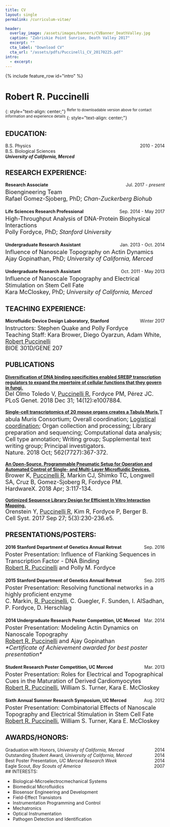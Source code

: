 ```yaml
---
title: CV
layout: single
permalink: /curriculum-vitae/

header:
  overlay_image: /assets/images/banners/CVBanner_DeathValley.jpg
  caption: "Zabriskie Point Sunrise, Death Valley 2017"  
  excerpt: ""
  cta_label: "Download CV"
  cta_url: "/assets/pdfs/Puccinelli_CV_20170225.pdf"
intro:
  - excerpt:
---
```

{% include feature_row id="intro" %}

# Robert R. Puccinelli
{: style="text-align: center;"}
<sup>Refer to downloadable version above for contact information and experience details</sup>
{: style="text-align: center;"}

## EDUCATION:
<div id="expand-box">
<div id="expand-box-header">
  <span style="float: left;">B.S. Physics</span>
  <span style="float: right;">2010 - 2014</span>
  <br>
  <span style="float: left;">B.S. Biological Sciences</span>
  <br>
  <b><i>University of California, Merced</i></b>
</div>
<div id="expand_box_sub_header"></div>
</div>

## RESEARCH EXPERIENCE:

<div id="expand-box">
<div id="expand-box-header">
  <span style="float: left;"><b>Research Associate</b></span>
  <span style="float: right;">Jul. 2017 - <i>present</i></span>
  <font size = "4">
  <br>
  Bioengineering Team
  <br>
  Rafael Gomez-Sjoberg, PhD; <i>Chan-Zuckerberg Biohub</i><br><br>
  </font>
</div>
<div id="expand_box_sub_header"></div>
</div>

<div id="expand-box">
<div id="expand-box-header">
  <span style="float: left;"><b>Life Sciences Research Professional</b></span>
  <span style="float: right;">Sep. 2014 - May 2017</span>
  <font size = "4">
  <br>
  High-Throughput Analysis of DNA-Protein Biophysical Interactions
  <br>
  Polly Fordyce, PhD; <i>Stanford University</i><br><br>
  </font>
</div>
<div id="expand_box_sub_header"></div>
</div>

<div id="expand-box">
<div id="expand-box-header">
  <span style="float: left;"><b>Undergraduate Research Assistant</b></span>
  <span style="float: right;">Jan. 2013 - Oct. 2014</span>
  <font size = "4">
  <br>
  Influence of Nanoscale Topography on Actin Dynamics
  <br>
  Ajay Gopinathan, PhD; <i>University of California, Merced</i><br><br>
  </font>
</div>
<div id="expand_box_sub_header"></div>
</div>

<div id="expand-box">
<div id="expand-box-header">
  <span style="float: left;"><b>Undergraduate Research Assistant</b></span>
  <span style="float: right;">Oct. 2011 - May 2013</span>
  <font size = "4">
  <br>
  Influence of Nanoscale Topography and Electrical Stimulation on Stem Cell Fate
  <br>
  Kara McCloskey, PhD; <i>University of California, Merced</i>
  </font>
</div>
<div id="expand_box_sub_header"></div>
</div>

## TEACHING EXPERIENCE:

<div id="expand-box">
<div id="expand-box-header">
  <span style="float: left;"><b>Microfluidic Device Design Laboratory, Stanford</b></span>
  <span style="float: right;">Winter 2017</span>
  <font size = "4">
  <br>
  Instructors: Stephen Quake and Polly Fordyce
  <br>
  Teaching Staff: Kara Brower, Diego Oyarzun, Adam White, <u>Robert Puccinelli</u>
  <br>
  BIOE 301D/GENE 207
  </font>
</div>
</div>

## PUBLICATIONS

<div id="expand-box">
<div id="expand-box-header">
  <span style="float: left;"><a href="/assets/pdfs/publications/Puccinelli_Publication_DiversificationofDNABindingSpecificitiesEnableRegulatorsToExpandCellularFunctions.pdf"><b>Diversification of DNA binding specificities enabled SREBP transcription regulators to expand the repertoire of cellular functions that they govern in fungi.</b></a></span>
  <font size = "4">
  Del Olmo Toledo V, <u>Puccinelli R</u>, Fordyce PM, Pérez JC.<br>
  PLoS Genet. 2018 Dec 31; 14(12):e1007884.
  </font>
</div>
</div>
<br>

<div id="expand-box">
<div id="expand-box-header">
  <span style="float: left;"><a href="/assets/pdfs/publications/Puccinelli_Publication_Single-cellTranscriptomicsof20MouseOrgans.pdf"><b>Single-cell transcriptomics of 20 mouse organs creates a Tabula Muris.</b></a></span>
  <font size = "4">
  Tabula Muris Consortium; Overall coordination; <u>Logistical coordination</u>; Organ collection and processing; Library preparation and sequencing; Computational data analysis; Cell type annotation; Writing group; Supplemental text writing group; Principal investigators.<br>
  Nature. 2018 Oct; 562(7727):367-372.
  </font>
</div>
</div>
<br>

<div id="expand-box">
<div id="expand-box-header">
  <span style="float: left;"><a href="/assets/pdfs/publications/Puccinelli_Publication_OpenSourceProgrammablePneumaticSetupforAutomatedMicrofluidicDevices.pdf"><b>An Open-Source, Programmable Pneumatic Setup for Operation and Automated Control of Single- and Multi-Layer Microfluidic Devices.</b></a></span>
  <font size = "4">
  Brower K, <u>Puccinelli R</u>, Markin CJ, Shimko TC, Longwell SA, Cruz B, Gomez-Sjoberg R, Fordyce PM. <br>
  HardwareX. 2018 Apr; 3:117-134.
  </font>
</div>
</div>
<br>

<div id="expand-box">
<div id="expand-box-header">
  <span style="float: left;"><a href="/assets/pdfs/publications/Puccinelli_Publication_OptimizedSequenceLibraryDesignforEfficientInVitroInteractionMapping.pdf"><b>Optimized Sequence Library Design for Efficient In Vitro Interaction Mapping.</b></a></span>
  <font size = "4">
  Orenstein Y, <u>Puccinelli R</u>, Kim R, Fordyce P, Berger B. <br>
  Cell Syst. 2017 Sep 27; 5(3):230-236.e5.
  </font>
</div>
</div>

## PRESENTATIONS/POSTERS:

<div id="expand-box">
<div id="expand-box-header">
  <span style="float: left;"><b>2016 Stanford Department of Genetics Annual Retreat</b></span>
  <span style="float: right;">Sep. 2016</span>
  <font size = "4">
  <br>
  Poster Presentation: Influence of Flanking Sequences in Transcription Factor -
DNA Binding
  <br>
  <u>Robert R. Puccinelli</u> and Polly M. Fordyce <br><br>
  </font>
</div>
</div>

<div id="expand-box">
<div id="expand-box-header">
  <span style="float: left;"><b>2015 Stanford Department of Genetics Annual Retreat</b></span>
  <span style="float: right;">Sep. 2015</span>
  <font size = "4">
  <br>
  Poster Presentation: Resolving functional networks in a highly proficient enzyme
  <br>
  C. Markin, <u>R. Puccinelli</u>, C. Guegler, F. Sunden, I. AlSadhan, P. Fordyce, D. Herschlag<br><br>
  </font>
</div>
</div>

<div id="expand-box">
<div id="expand-box-header">
  <span style="float: left;"><b>2014 Undergraduate Research Poster Competition, UC Merced</b></span>
  <span style="float: right;">Mar. 2014</span>
  <font size = "4">
  <br>
  Poster Presentation: Modeling Actin Dynamics on Nanoscale Topography
  <br>
  <u>Robert R. Puccinelli</u> and Ajay Gopinathan
  <br>
  <i>*Certificate of Achievement awarded for best poster presentation*</i><br><br>
  </font>
</div>
</div>

<div id="expand-box">
<div id="expand-box-header">
  <span style="float: left;"><b>Student Research Poster Competition, UC Merced</b></span>
  <span style="float: right;">Mar. 2013</span>
  <font size = "4">
  <br>
  Poster Presentation: Roles for Electrical and Topographical Cues in the Maturation
of Derived Cardiomyocytes
  <br>
  <u>Robert R. Puccinelli</u>, William S. Turner, Kara E. McCloskey<br><br>
  </font>
</div>
</div>

<div id="expand-box">
<div id="expand-box-header">
  <span style="float: left;"><b>Sixth Annual Summer Research Symposium, UC Merced</b></span>
  <span style="float: right;">Aug. 2012</span>
  <font size = "4">
  <br>
  Poster Presentation: Combinatorial Effects of Nanoscale Topography and Electrical
  Stimulation in Stem Cell Fate
  <br>
  <u>Robert R. Puccinelli</u>, William S. Turner, Kara E. McCloskey
  </font>
</div>
</div>

## AWARDS/HONORS:

<div id="expand-box">
<div id="expand-box-header">
  <span style="float: left;">Graduation with Honors, <i> University of California, Merced</i></span>
  <span style="float: right;">2014</span>
</div>
</div>
<div id="expand-box">
<div id="expand-box-header">
  <span style="float: left;">Outstanding Student Award, <i> University of California, Merced</i></span>
  <span style="float: right;">2014</span>
</div>
</div>
<div id="expand-box">
<div id="expand-box-header">
  <span style="float: left;">Best Poster Presentation, <i> UC Merced Research Week</i></span>
  <span style="float: right;">2014</span>
</div>
</div>
<div id="expand-box">
<div id="expand-box-header">
  <span style="float: left;">Eagle Scout, <i>Boy Scouts of America</i></span>
  <span style="float: right;">2007</span>
</div>
</div>
<br>
<br>
<br>
<br>
## INTERESTS:

* Biological-Microelectrocmechanical Systems
* Biomedical Microfluidics
* Biosensor Engineering and Development
* Field-Effect Transistors
* Instrumentation Programming and Control
* Mechatronics
* Optical Instrumentation
* Pathogen Detection and Identification
